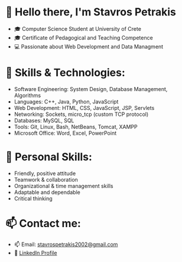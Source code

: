 # 👋 Hello there, I'm Stavros Petrakis 
- 🎓 Computer Science Student at University of Crete
- 🎓 Certificate of Pedagogical and Teaching Competence
- 💻 Passionate about Web Development and Data Managment

# 🚀 Skills & Technologies:
- Software Engineering: System Design, Database Management, Algorithms
- Languages: C++, Java, Python, JavaScript  
- Web Development: HTML, CSS, JavaScript, JSP, Servlets
- Networking: Sockets, micro_tcp (custom TCP protocol)
- Databases: MySQL, SQL  
- Tools: Git, Linux, Bash, NetBeans, Tomcat, XAMPP
- Microsoft Office: Word, Excel, PowerPoint

# 👤 Personal Skills:
- Friendly, positive attitude
- Teamwork & collaboration
- Organizational & time management skills
- Adaptable and dependable
- Critical thinking

# 📫 Contact me: 
- 📫 Email: stavrospetrakis2002@gmail.com 
- 🔗 [LinkedIn Profile](https://www.linkedin.com/in/Σταύροε-Πετράκης-123456/)
